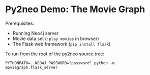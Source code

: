 # Py2neo Demo: The Movie Graph

Prerequisites:
- Running Neo4j server
- Movie data set (`:play movies` in browser)
- The Flask web framework (`pip install flask`)

To run from the root of the py2neo source tree:
```
PYTHONPATH=. NEO4J_PASSWORD="password" python -m moviegraph.flask_server
```
